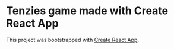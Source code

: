 # Tenzies game made with Create React App

This project was bootstrapped with [Create React App](https://github.com/facebook/create-react-app).


